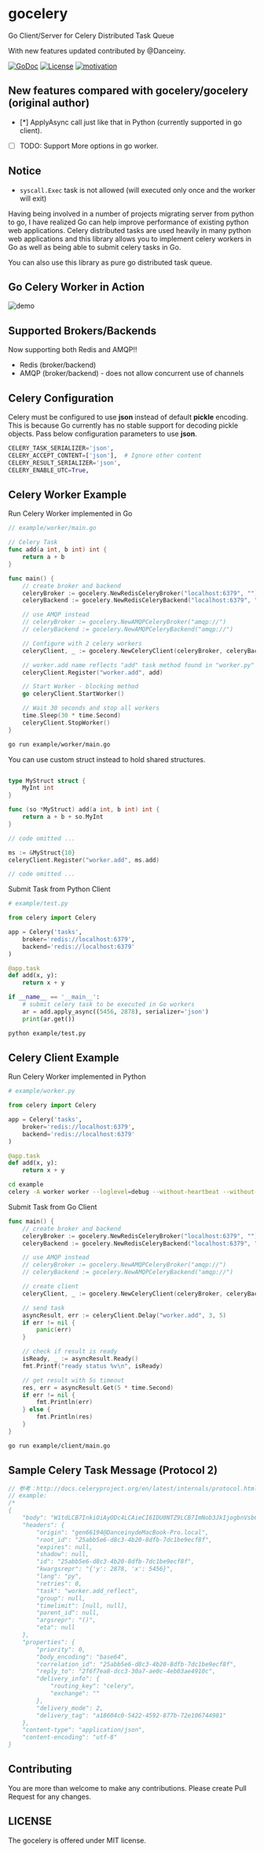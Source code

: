 # gocelery

Go Client/Server for Celery Distributed Task Queue

With new features updated contributed by @Danceiny.

[![GoDoc](https://godoc.org/github.com/Danceiny/gocelery?status.svg)](https://godoc.org/github.com/Danceiny/gocelery)
[![License](https://img.shields.io/badge/license-MIT-blue.svg)](https://github.com/Danceiny/gocelery/blob/master/LICENSE)
[![motivation](https://img.shields.io/badge/made%20with-%E2%99%A1-ff69b4.svg)](https://github.com/Danceiny/gocelery)

## New features compared with gocelery/gocelery (original author)
- [*] ApplyAsync call just like that in Python (currently supported in go client).
- [ ] TODO: Support More options in go worker.

## Notice
- `syscall.Exec` task is not allowed (will executed only once and the worker will exit)

Having being involved in a number of projects migrating server from python to go, I have realized Go can help improve performance of existing python web applications.
Celery distributed tasks are used heavily in many python web applications and this library allows you to implement celery workers in Go as well as being able to submit celery tasks in Go.

You can also use this library as pure go distributed task queue.

## Go Celery Worker in Action

![demo](https://raw.githubusercontent.com/Danceiny/gocelery/master/demo.gif)

## Supported Brokers/Backends

Now supporting both Redis and AMQP!!

* Redis (broker/backend)
* AMQP (broker/backend) - does not allow concurrent use of channels

## Celery Configuration

Celery must be configured to use **json** instead of default **pickle** encoding.
This is because Go currently has no stable support for decoding pickle objects.
Pass below configuration parameters to use **json**.

```python
CELERY_TASK_SERIALIZER='json',
CELERY_ACCEPT_CONTENT=['json'],  # Ignore other content
CELERY_RESULT_SERIALIZER='json',
CELERY_ENABLE_UTC=True,
```

## Celery Worker Example

Run Celery Worker implemented in Go

```go
// example/worker/main.go

// Celery Task
func add(a int, b int) int {
	return a + b
}

func main() {
    // create broker and backend
	celeryBroker := gocelery.NewRedisCeleryBroker("localhost:6379", "")
    celeryBackend := gocelery.NewRedisCeleryBackend("localhost:6379", "")

    // use AMQP instead
    // celeryBroker := gocelery.NewAMQPCeleryBroker("amqp://")
    // celeryBackend := gocelery.NewAMQPCeleryBackend("amqp://")

	// Configure with 2 celery workers
	celeryClient, _ := gocelery.NewCeleryClient(celeryBroker, celeryBackend, 2)

	// worker.add name reflects "add" task method found in "worker.py"
	celeryClient.Register("worker.add", add)

    // Start Worker - blocking method
	go celeryClient.StartWorker()

    // Wait 30 seconds and stop all workers
	time.Sleep(30 * time.Second)
	celeryClient.StopWorker()
}
```
```bash
go run example/worker/main.go
```

You can use custom struct instead to hold shared structures.

```go

type MyStruct struct {
	MyInt int
}

func (so *MyStruct) add(a int, b int) int {
	return a + b + so.MyInt
}

// code omitted ...

ms := &MyStruct{10}
celeryClient.Register("worker.add", ms.add)

// code omitted ...
```


Submit Task from Python Client
```python
# example/test.py

from celery import Celery

app = Celery('tasks',
    broker='redis://localhost:6379',
    backend='redis://localhost:6379'
)

@app.task
def add(x, y):
    return x + y

if __name__ == '__main__':
    # submit celery task to be executed in Go workers
    ar = add.apply_async((5456, 2878), serializer='json')
    print(ar.get())
```

```bash
python example/test.py
```

## Celery Client Example

Run Celery Worker implemented in Python

```python
# example/worker.py

from celery import Celery

app = Celery('tasks',
    broker='redis://localhost:6379',
    backend='redis://localhost:6379'
)

@app.task
def add(x, y):
    return x + y
```

```bash
cd example
celery -A worker worker --loglevel=debug --without-heartbeat --without-mingle
```

Submit Task from Go Client

```go
func main() {
    // create broker and backend
	celeryBroker := gocelery.NewRedisCeleryBroker("localhost:6379", "")
    celeryBackend := gocelery.NewRedisCeleryBackend("localhost:6379", "")

    // use AMQP instead
    // celeryBroker := gocelery.NewAMQPCeleryBroker("amqp://")
    // celeryBackend := gocelery.NewAMQPCeleryBackend("amqp://")

    // create client
	celeryClient, _ := gocelery.NewCeleryClient(celeryBroker, celeryBackend, 0)

    // send task
	asyncResult, err := celeryClient.Delay("worker.add", 3, 5)
	if err != nil {
		panic(err)
	}

    // check if result is ready
	isReady, _ := asyncResult.Ready()
	fmt.Printf("ready status %v\n", isReady)

    // get result with 5s timeout
	res, err = asyncResult.Get(5 * time.Second)
	if err != nil {
		fmt.Println(err)
	} else {
        fmt.Println(res)
    }
}
```

```bash
go run example/client/main.go
```

## Sample Celery Task Message (Protocol 2)

```javascript
// 参考：http://docs.celeryproject.org/en/latest/internals/protocol.html#definition
// example:
/*
{
	"body": "W1tdLCB7InkiOiAyODc4LCAieCI6IDU0NTZ9LCB7ImNob3JkIjogbnVsbCwgImNhbGxiYWNrcyI6IG51bGwsICJlcnJiYWNrcyI6IG51bGwsICJjaGFpbiI6IG51bGx9XQ==",
	"headers": {
		"origin": "gen66194@DanceinydeMacBook-Pro.local",
		"root_id": "25abb5e6-d8c3-4b20-8dfb-7dc1be9ecf8f",
		"expires": null,
		"shadow": null,
		"id": "25abb5e6-d8c3-4b20-8dfb-7dc1be9ecf8f",
		"kwargsrepr": "{'y': 2878, 'x': 5456}",
		"lang": "py",
		"retries": 0,
		"task": "worker.add_reflect",
		"group": null,
		"timelimit": [null, null],
		"parent_id": null,
		"argsrepr": "()",
		"eta": null
	},
	"properties": {
		"priority": 0,
		"body_encoding": "base64",
		"correlation_id": "25abb5e6-d8c3-4b20-8dfb-7dc1be9ecf8f",
		"reply_to": "2f6f7ea8-dcc3-30a7-ae0c-4eb03ae4910c",
		"delivery_info": {
			"routing_key": "celery",
			"exchange": ""
		},
		"delivery_mode": 2,
		"delivery_tag": "a18604c0-5422-4592-877b-72e106744981"
	},
	"content-type": "application/json",
	"content-encoding": "utf-8"
}
```

## Contributing

You are more than welcome to make any contributions.
Please create Pull Request for any changes.

## LICENSE

The gocelery is offered under MIT license.
